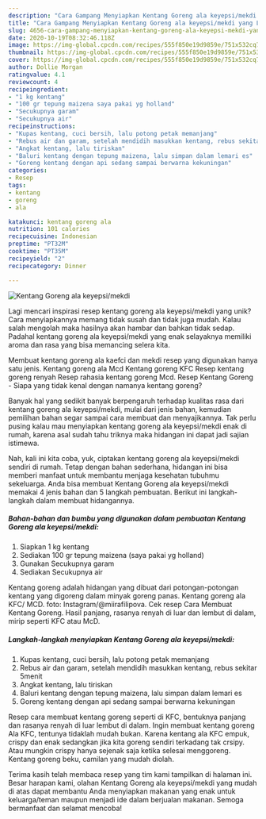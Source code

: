 ```yaml
---
description: "Cara Gampang Menyiapkan Kentang Goreng ala keyepsi/mekdi yang Lezat"
title: "Cara Gampang Menyiapkan Kentang Goreng ala keyepsi/mekdi yang Lezat"
slug: 4656-cara-gampang-menyiapkan-kentang-goreng-ala-keyepsi-mekdi-yang-lezat
date: 2020-10-19T08:32:46.118Z
image: https://img-global.cpcdn.com/recipes/555f850e19d9859e/751x532cq70/kentang-goreng-ala-keyepsimekdi-foto-resep-utama.jpg
thumbnail: https://img-global.cpcdn.com/recipes/555f850e19d9859e/751x532cq70/kentang-goreng-ala-keyepsimekdi-foto-resep-utama.jpg
cover: https://img-global.cpcdn.com/recipes/555f850e19d9859e/751x532cq70/kentang-goreng-ala-keyepsimekdi-foto-resep-utama.jpg
author: Dollie Morgan
ratingvalue: 4.1
reviewcount: 4
recipeingredient:
- "1 kg kentang"
- "100 gr tepung maizena saya pakai yg holland"
- "Secukupnya garam"
- "Secukupnya air"
recipeinstructions:
- "Kupas kentang, cuci bersih, lalu potong petak memanjang"
- "Rebus air dan garam, setelah mendidih masukkan kentang, rebus sekitar 5menit"
- "Angkat kentang, lalu tiriskan"
- "Baluri kentang dengan tepung maizena, lalu simpan dalam lemari es"
- "Goreng kentang dengan api sedang sampai berwarna kekuningan"
categories:
- Resep
tags:
- kentang
- goreng
- ala

katakunci: kentang goreng ala 
nutrition: 101 calories
recipecuisine: Indonesian
preptime: "PT32M"
cooktime: "PT35M"
recipeyield: "2"
recipecategory: Dinner

---
```



![Kentang Goreng ala keyepsi/mekdi](https://img-global.cpcdn.com/recipes/555f850e19d9859e/751x532cq70/kentang-goreng-ala-keyepsimekdi-foto-resep-utama.jpg)

Lagi mencari inspirasi resep kentang goreng ala keyepsi/mekdi yang unik? Cara menyiapkannya memang tidak susah dan tidak juga mudah. Kalau salah mengolah maka hasilnya akan hambar dan bahkan tidak sedap. Padahal kentang goreng ala keyepsi/mekdi yang enak selayaknya memiliki aroma dan rasa yang bisa memancing selera kita.

Membuat kentang goreng ala kaefci dan mekdi resep yang digunakan hanya satu jenis. Kentang goreng ala Mcd Kentang goreng KFC Resep kentang goreng renyah Resep rahasia kentang goreng Mcd. Resep Kentang Goreng - Siapa yang tidak kenal dengan namanya kentang goreng?

Banyak hal yang sedikit banyak berpengaruh terhadap kualitas rasa dari kentang goreng ala keyepsi/mekdi, mulai dari jenis bahan, kemudian pemilihan bahan segar sampai cara membuat dan menyajikannya. Tak perlu pusing kalau mau menyiapkan kentang goreng ala keyepsi/mekdi enak di rumah, karena asal sudah tahu triknya maka hidangan ini dapat jadi sajian istimewa.


Nah, kali ini kita coba, yuk, ciptakan kentang goreng ala keyepsi/mekdi sendiri di rumah. Tetap dengan bahan sederhana, hidangan ini bisa memberi manfaat untuk membantu menjaga kesehatan tubuhmu sekeluarga. Anda bisa membuat Kentang Goreng ala keyepsi/mekdi memakai 4 jenis bahan dan 5 langkah pembuatan. Berikut ini langkah-langkah dalam membuat hidangannya.

<!--inarticleads1-->

##### Bahan-bahan dan bumbu yang digunakan dalam pembuatan Kentang Goreng ala keyepsi/mekdi:

1. Siapkan 1 kg kentang
1. Sediakan 100 gr tepung maizena (saya pakai yg holland)
1. Gunakan Secukupnya garam
1. Sediakan Secukupnya air


Kentang goreng adalah hidangan yang dibuat dari potongan-potongan kentang yang digoreng dalam minyak goreng panas. Kentang goreng ala KFC/ MCD. foto: Instagram/@miirafilipova. Cek resep Cara Membuat Kentang Goreng. Hasil panjang, rasanya renyah di luar dan lembut di dalam, mirip seperti KFC atau McD. 

<!--inarticleads2-->

##### Langkah-langkah menyiapkan Kentang Goreng ala keyepsi/mekdi:

1. Kupas kentang, cuci bersih, lalu potong petak memanjang
1. Rebus air dan garam, setelah mendidih masukkan kentang, rebus sekitar 5menit
1. Angkat kentang, lalu tiriskan
1. Baluri kentang dengan tepung maizena, lalu simpan dalam lemari es
1. Goreng kentang dengan api sedang sampai berwarna kekuningan


Resep cara membuat kentang goreng seperti di KFC, bentuknya panjang dan rasanya renyah di luar lembut di dalam. Ingin membuat kentang goreng Ala KFC, tentunya tidaklah mudah bukan. Karena kentang ala KFC empuk, crispy dan enak sedangkan jika kita goreng sendiri terkadang tak crsipy. Atau mungkin crispy hanya sejenak saja ketika selesai menggoreng. Kentang goreng beku, camilan yang mudah diolah. 

Terima kasih telah membaca resep yang tim kami tampilkan di halaman ini. Besar harapan kami, olahan Kentang Goreng ala keyepsi/mekdi yang mudah di atas dapat membantu Anda menyiapkan makanan yang enak untuk keluarga/teman maupun menjadi ide dalam berjualan makanan. Semoga bermanfaat dan selamat mencoba!
